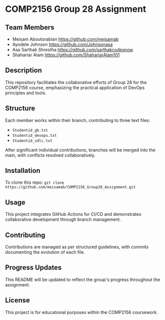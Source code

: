 # COMP2156 Group 28 Assignment

## Team Members
- Meisam Aboutorabian    https://github.com/meisamab
- Ayodele Johnson        https://github.com/Johnsonasa
- Asa Sarthak Shrestha   https://github.com/sarthakcodesnow
- Shahariar Alam         https://github.com/ShahariarAlam101

## Description
This repository facilitates the collaborative efforts of Group 28 for the COMP2156 course, emphasizing the practical application of DevOps principles and tools.

## Structure
Each member works within their branch, contributing to three text files:
- `Studentid_gb.txt`
- `Studentid_devops.txt`
- `Studentid_sdlc.txt`

After significant individual contributions, branches will be merged into the main, with conflicts resolved collaboratively.

## Installation
To clone this repo:
`git clone https://github.com/meisamab/COMP2156_Group28_Assignment.git`

## Usage
This project integrates GitHub Actions for CI/CD and demonstrates collaborative development through branch management.

## Contributing
Contributions are managed as per structured guidelines, with commits documenting the evolution of each file.

## Progress Updates
This README will be updated to reflect the group's progress throughout the assignment.

## License
This project is for educational purposes within the COMP2156 coursework.
